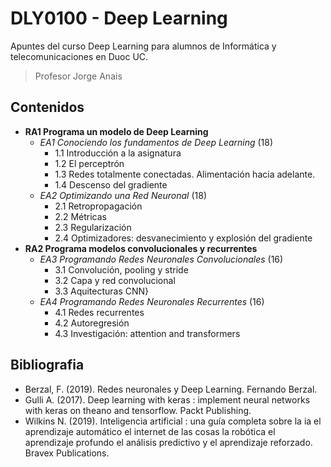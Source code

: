 # DLY0100 - Deep Learning 

Apuntes del curso Deep Learning para alumnos de Informática y telecomunicaciones en Duoc UC.

> Profesor Jorge Anais

## Contenidos

- **RA1 Programa un modelo de Deep Learning**
  - *EA1 Conociendo los fundamentos de Deep Learning* (18)
    - 1.1 Introducción a la asignatura
    - 1.2 El perceptrón
    - 1.3 Redes totalmente conectadas. Alimentación hacia adelante.
    - 1.4 Descenso del gradiente
  - *EA2 Optimizando una Red Neuronal* (18)
    - 2.1 Retropropagación
    - 2.2 Métricas
    - 2.3 Regularización
    - 2.4 Optimizadores: desvanecimiento y explosión del gradiente
- **RA2 Programa modelos convolucionales y recurrentes**
  - *EA3 Programando Redes Neuronales Convolucionales* (16)
    - 3.1 Convolución, pooling y stride
    - 3.2 Capa y red convolucional
    - 3.3 Aquitecturas CNN}
  - *EA4 Programando Redes Neuronales Recurrentes* (16)
    - 4.1 Redes recurrentes
    - 4.2 Autoregresión
    - 4.3 Investigación: attention and transformers

## Bibliografia

- Berzal, F. (2019). Redes neuronales y Deep Learning. Fernando Berzal.
- Gulli A. (2017). Deep learning with keras : implement neural networks with
keras on theano and tensorflow. Packt Publishing.
- Wilkins N. (2019). Inteligencia artificial : una guía completa sobre la ia el
aprendizaje automático el internet de las cosas la robótica el aprendizaje
profundo el análisis predictivo y el aprendizaje reforzado. Bravex Publications.
